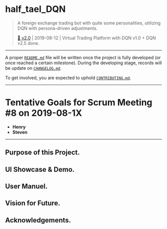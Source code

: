 # half_tael_DQN
> A foreign exchange trading bot with quite some personalities, utilizing DQN with persona-driven adjustments.
>
> [📌 v2.0](https://github.com/choH/half_tael_DQN/releases/tag/v2.0) | 2019-08-12 | Virtual Trading Platform with DQN v1.0 + DQN v2.5 done.

---
A proper [`README.md`](https://github.com/choH/half_tael_DQN/blob/master/README.md) file will be written once the project is fully developed (or once reached a certain milestone). During the developing stage, records will be update on [`CHANGELOG.md`](https://github.com/choH/half_tael_DQN/blob/master/CHANGELOG.md).

To get involved, you are expected to uphold [`CONTRIBUTING.md`](https://github.com/choH/half_tael_DQN/blob/master/CONTRIBUTING.md).

---

# Tentative Goals for Scrum Meeting #8 on 2019-08-1X

* **Henry**
* **Steven**


---
## Purpose of this Project.

## UI Showcase & Demo.

## User Manuel.

## Vision for Future.

## Acknowledgements.

